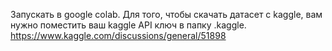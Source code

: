Запускать в google colab. Для того, чтобы скачать датасет с kaggle, вам нужно поместить ваш kaggle API ключ в папку .kaggle.
https://www.kaggle.com/discussions/general/51898

